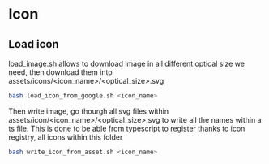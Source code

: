 # Icon

## Load icon

load_image.sh allows to download image in all different optical size we need, then download them into assets/icons/<icon_name>/<optical_size>.svg

```bash
bash load_icon_from_google.sh <icon_name>
```

Then write image, go thourgh all svg files within assets/icon/<icon_name>/<optical_size>.svg to write all the names within a ts file. This is done to be able from typescript to register thanks to icon registry, all icons within this folder

```bash
bash write_icon_from_asset.sh <icon_name>
```
